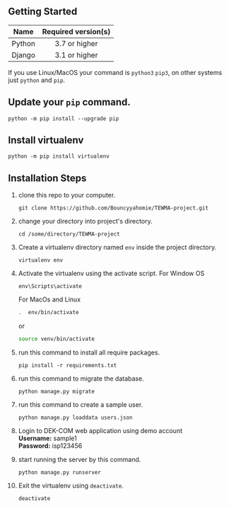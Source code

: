 ## Getting Started

|    Name    | Required version(s) |
| :--------: | :-----------------: |
|   Python   |   3.7 or higher     |
|   Django   |   3.1 or higher     |

If you use Linux/MacOS your command is  `python3` `pip3`, on other systems just `python` and `pip`.

## Update your `pip` command.
```
python -m pip install --upgrade pip
```

## Install virtualenv
```
python -m pip install virtualenv
```
## Installation Steps
1. clone this repo to your computer.
    ```
    git clone https://github.com/Bouncyyahomie/TEWMA-project.git
    ```
2. change your directory into project's directory.
    ```
    cd /some/directory/TEWMA-project
    ```

3. Create a virtualenv directory named `env` inside the project directory.
    ```
    virtualenv env
    ```
4. Activate the virtualenv using the activate script.
    For Window OS
    ```
    env\Scripts\activate
    ```
    For MacOs and Linux
    ```bash
    .  env/bin/activate
    ```
    or
    ```bash
    source venv/bin/activate
    ```

5. run this command to install all require packages.
    ``` 
    pip install -r requirements.txt
    ```
6. run this command to migrate the database.
    ```
    python manage.py migrate
    ```
7. run this command to create a sample user.
    ```
    python manage.py loaddata users.json
    ```
8. Login to DEK-COM web application using demo account   
    **Username:** sample1   
    **Password:** isp123456

7. start running the server by this command.
    ```
    python manage.py runserver
     ```
8. Exit the virtualenv using `deactivate`.
    ```
    deactivate
    ```
